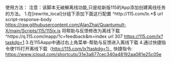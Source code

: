 使用方法：
注意：该脚本无破解离线功能,只是给新版115的App添加创建离线任务的方法。
1.在[rewrite_local]分组下添加下面这行配置
^http:\/\/115\.com\/lx.*$ url script-response-body https://raw.githubusercontent.com/AlanZhai/Quantumult-X/main/Scripts/115/115lx.js
将帮助与反馈修改为离线下载
^https:\/\/q.115.com\/mapp\/\?c=feedback&m=index url 307 https://115.com/lx?taskdg=1
3.在115Aapp中通过右上角菜单-帮助与反馈进入离线下载
4.通过快捷指令使115打开离线下载（http://115.com/lx?taskdg=1）
快捷指令: https://www.icloud.com/shortcuts/31e3a877cec340a48192aa081e25c05e
